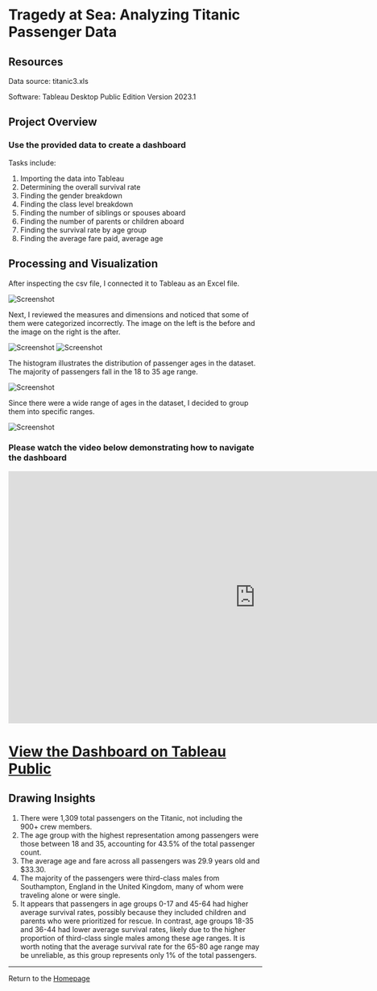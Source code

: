 # Tragedy at Sea: Analyzing Titanic Passenger Data

## Resources
Data source: titanic3.xls

Software: Tableau Desktop Public Edition Version 2023.1

## Project Overview
### Use the provided data to create a dashboard

Tasks include:

1. Importing the data into Tableau
2. Determining the overall survival rate
3. Finding the gender breakdown
4. Finding the class level breakdown
5. Finding the number of siblings or spouses aboard
6. Finding the number of parents or children aboard
3. Finding the survival rate by age group
4. Finding the average fare paid, average age


## Processing and Visualization
After inspecting the csv file, I connected it to Tableau as an Excel file. 

![Screenshot](Images/connect.png)

Next, I reviewed the measures and dimensions and noticed that some of them were categorized incorrectly. The image on the left is the before and the image on the right is the after.

![Screenshot](Images/md1.png)   ![Screenshot](Images/md2.png)

The histogram illustrates the distribution of passenger ages in the dataset. The majority of passengers fall in the 18 to 35 age range.

![Screenshot](Images/hist.png)

Since there were a wide range of ages in the dataset, I decided to group them into specific ranges.

![Screenshot](Images/age_groups.png)

### Please watch the video below demonstrating how to navigate the dashboard

<iframe width="980" height="500" src="https://www.youtube.com/embed/pBy1zgt0XPc" title="YouTube video player" frameborder="0" allow="accelerometer; autoplay; clipboard-write; encrypted-media; gyroscope; picture-in-picture; web-share" allowfullscreen></iframe>

<h1><a href="https://public.tableau.com/views/TragedyatSeaAnalyzingTitanicPassengerData/Dashboard1?:language=en-US&:display_count=n&:origin=viz_share_link" target="_blank">View the Dashboard on Tableau Public</a></h1>

## Drawing Insights

1. There were 1,309 total passengers on the Titanic, not including the 900+ crew members.
2. The age group with the highest representation among passengers were those between 18 and 35, accounting for 43.5% of the total passenger count.
2. The average age and fare across all passengers was 29.9 years old and $33.30.
3. The majority of the passengers were third-class males from Southampton, England in the United Kingdom, many of whom were traveling alone or were single.
4. It appears that passengers in age groups 0-17 and 45-64 had higher average survival rates, possibly because they included children and parents who were prioritized for rescue. In contrast, age groups 18-35 and 36-44 had lower average survival rates, likely due to the higher proportion of third-class single males among these age ranges. It is worth noting that the average survival rate for the 65-80 age range may be unreliable, as this group represents only 1% of the total passengers.

---
Return to the [Homepage](https://kenlo94.github.io/)
